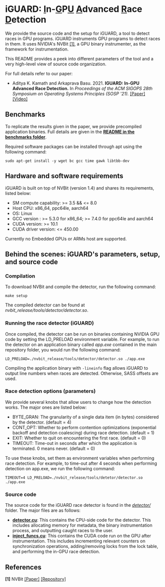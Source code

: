 # iGUARD: <ins>I</ins>n-<ins>G</ins>P<ins>U</ins> <ins>A</ins>dvanced <ins>R</ins>ace <ins>D</ins>etection
We provide the source code and the setup for iGUARD, a tool to detect races in GPU programs. iGUARD instruments GPU programs to detect races in them. It uses NVIDIA's NVBit [[1]](#references), a GPU binary instrumenter, as the framework for instrumentation. 

This README provides a peek into different parameters of the tool and a very high-level view of source code organization.    

For full details refer to our paper:
- Aditya K. Kamath and Arkaprava Basu. 2021. **IGUARD: In-GPU Advanced Race Detection.** In _Proceedings of the ACM SIGOPS 28th Symposium on Operating Systems Principles (SOSP '21)._ [[Paper]](https://dl.acm.org/doi/10.1145/3477132.3483545) [[Video]](https://www.youtube.com/watch?v=UxLNZHoxRjY)

## Benchmarks
To replicate the results given in the paper, we provide precompiled application binaries. Full details are given in the **[README in the benchmarks folder](benchmarks/README.md)**.

Required software packages can be installed through apt using the following command:
```
sudo apt-get install -y wget bc gcc time gawk libtbb-dev
```

## Hardware and software requirements
iGUARD is built on top of NVBit (version 1.4) and shares its requirements, listed below:
* SM compute capability: >= 3.5 && <= 8.0
* Host CPU: x86\_64, ppc64le, aarch64
* OS: Linux
* GCC version : >= 5.3.0 for x86\_64; >= 7.4.0 for ppc64le and aarch64
* CUDA version: >= 10.1
* CUDA driver version: <= 450.00

Currently no Embedded GPUs or ARMs host are supported.


## Behind the scenes: iGUARD's parameters, setup, and source code 
### Compilation
To download NVBit and compile the detector, run the following command:
```
make setup
```
The compiled detector can be found at *nvbit_release/tools/detector/detector.so*. 

### Running the race detector (iGUARD)
Once compiled, the detector can be run on binaries containing NVIDIA GPU code by setting the LD_PRELOAD environment variable. For example, to run the detector on an application binary called *app.exe* contained in the main repository folder, you would run the following command:
```
LD_PRELOAD=./nvbit_release/tools/detector/detector.so ./app.exe
```
Compiling the application binary with `-lineinfo` flag allows iGUARD to output line numbers when races are detected. Otherwise, SASS offsets are used.

### Race detection options (parameters)
We provide several knobs that allow users to change how the detection works. The major ones are listed below:

 - BYTE_GRAN: The granularity of a single data item (in bytes) considered by the detector. (default = 4)
 - CONT_OPT: Whether to perform contention optimizations (exponential backoff and detection coalescing) during race detection. (default = 1)
 - EXIT: Whether to quit on encountering the first race. (default = 0)
 - TIMEOUT: Time-out in seconds after which the application is terminated. 0 means never. (default = 0)

To use these knobs, set them as environment variables when performing race detection. For example, to time-out after 4 seconds when performing detection on app.exe, we run the following command:
```
TIMEOUT=4 LD_PRELOAD=./nvbit_release/tools/detetor/detector.so ./app.exe
```

### Source code
The source code for the iGUARD race detector is found in the *[detector/](detector/)* folder.
The major files are as follows:    
 - **[detector.cu](detector/detector.cu)**: This contains the CPU-side code for the detector.  This includes allocating memory for metadata, the binary instrumentation process, and outputting caught races to the user.   
- **[inject_funcs.cu](detector/inject_funcs.cu)**: This contains the CUDA code run on the GPU after instrumentation. This includes incrementing relevant counters on synchronization operations, adding/removing locks from the lock table, and performing the in-GPU race detection.

## References
**[1]** NVBit [[Paper]](https://github.com/NVlabs/NVBit/releases/download/v1.0/MICRO_19_NVBit.pdf) [[Repository]](https://github.com/NVlabs/NVBit)
